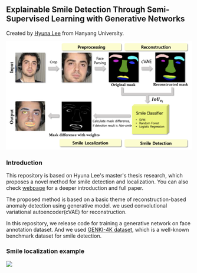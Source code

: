 ## Explainable Smile Detection Through Semi-Supervised Learning with Generative Networks
Created by [Hyuna Lee](https://leehyuna.notion.site/af4caee250c74744a7f3a44ef143110c?pvs=4) from Hanyang University.

<img src="https://github.com/lee-hyun-a/SMILE/blob/main/doc/pipeline.png" width="700"/>

### Introduction
This repository is based on Hyuna Lee's master's thesis research, which proposes a novel method for smile detection and localization. You can also check [webpage](https://leehyuna.notion.site/949d1b5a841c4585a3051894ac8a242b?pvs=4) for a deeper introduction and full paper.

The proposed method is based on a basic theme of reconstruction-based anomaly detection using generative model. we used convolutional variational autoencoder(cVAE) for reconstruction.

In this repository, we release code for training a generative network on face annotation dataset. And we used [GENKI-4K dataset](https://inc.ucsd.edu/mplab/398/), which is a well-known benchmark dataset for smile detection.

### Smile localization example
<img src="https://github.com/lee-hyun-a/SMILE/blob/main/doc/smile_localization_result.png" width="800"/>
